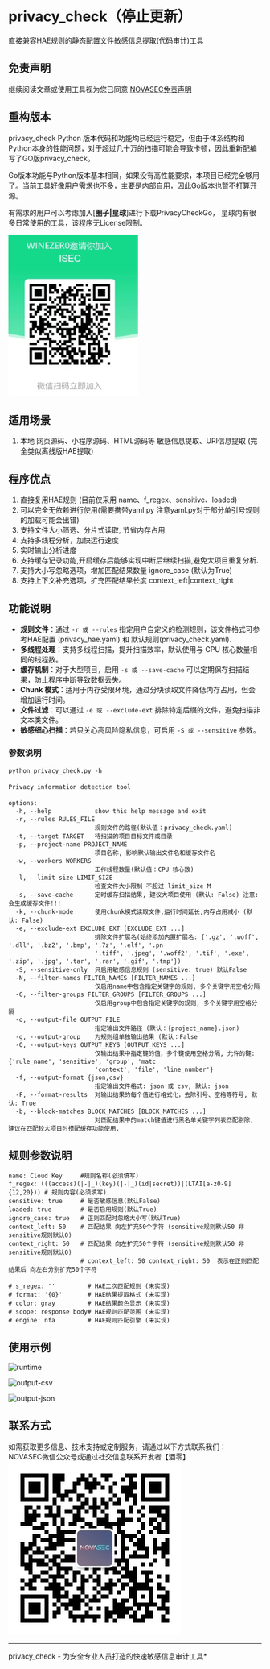 # privacy_check（停止更新）

直接兼容HAE规则的静态配置文件敏感信息提取(代码审计)工具


## 免责声明
继续阅读文章或使用工具视为您已同意 [NOVASEC免责声明](https://mp.weixin.qq.com/s/iRWRVxkYu7Fx5unxA34I7g)



## 重构版本

privacy_check Python 版本代码和功能均已经运行稳定，但由于体系结构和Python本身的性能问题，对于超过几十万的扫描可能会导致卡顿，因此重新配编写了GO版privacy_check。

Go版本功能与Python版本基本相同，如果没有高性能要求，本项目已经完全够用了。当前工具好像用户需求也不多，主要是内部自用，因此Go版本也暂不打算开源。

有需求的用户可以考虑加入[**圈子|星球**]进行下载PrivacyCheckGo， 星球内有很多日常使用的工具，该程序无License限制。



![Fenchuan](https://raw.githubusercontent.com/winezer0/mypics/refs/heads/main/fenchuan1.jpg)




## 适用场景
1. 本地 网页源码、小程序源码、HTML源码等 敏感信息提取、URl信息提取 (完全类似离线版HAE提取)

## 程序优点 
1. 直接复用HAE规则 (目前仅采用 name、f_regex、sensitive、loaded)
2. 可以完全无依赖进行使用(需要携带yaml.py 注意yaml.py对于部分单引号规则的加载可能会出错)
3. 支持文件大小筛选、分片式读取, 节省内存占用
4. 支持多线程分析，加快运行速度 
5. 实时输出分析进度
6. 支持缓存记录功能,开启缓存后能够实现中断后继续扫描,避免大项目重复分析.
7. 支持大小写忽略选项，增加匹配结果数量 ignore_case (默认为True)
8. 支持上下文补充选项，扩充匹配结果长度 context_left|context_right

## 功能说明
- **规则文件**：通过 `-r 或 --rules` 指定用户自定义的检测规则，该文件格式可参考HAE配置 (privacy_hae.yaml) 和 默认规则(privacy_check.yaml).
- **多线程处理**：支持多线程扫描，提升扫描效率，默认使用与 CPU 核心数量相同的线程数。
- **缓存机制**：对于大型项目，启用 `-s 或 --save-cache` 可以定期保存扫描结果，防止程序中断导致数据丢失。
- **Chunk 模式**：适用于内存受限环境，通过分块读取文件降低内存占用，但会增加运行时间。
- **文件过滤**：可以通过 `-e 或 --exclude-ext` 排除特定后缀的文件，避免扫描非文本类文件。
- **敏感细心扫描**：若只关心高风险隐私信息，可启用 `-S 或 --sensitive` 参数。


### 参数说明
```
python privacy_check.py -h

Privacy information detection tool

options:
  -h, --help            show this help message and exit
  -r, --rules RULES_FILE
                        规则文件的路径(默认值：privacy_check.yaml)
  -t, --target TARGET   待扫描的项目目标文件或目录
  -p, --project-name PROJECT_NAME
                        项目名称, 影响默认输出文件名和缓存文件名
  -w, --workers WORKERS
                        工作线程数量(默认值：CPU 核心数)
  -l, --limit-size LIMIT_SIZE
                        检查文件大小限制 不超过 limit_size M
  -s, --save-cache      定时缓存扫描结果, 建议大项目使用 (默认: False) 注意:会生成缓存文件!!!
  -k, --chunk-mode      使用chunk模式读取文件,运行时间延长,内存占用减小 (默认: False)
  -e, --exclude-ext EXCLUDE_EXT [EXCLUDE_EXT ...]
                        排除文件扩展名(始终添加内置扩展名: {'.gz', '.woff', '.dll', '.bz2', '.bmp', '.7z', '.elf', '.pn
                        '.tiff', '.jpeg', '.woff2', '.tif', '.exe', '.zip', '.jpg', '.tar', '.rar', '.gif', '.tmp'})
  -S, --sensitive-only  只启用敏感信息规则 (sensitive: true) 默认False
  -N, --filter-names FILTER_NAMES [FILTER_NAMES ...]
                        仅启用name中包含指定关键字的规则, 多个关键字用空格分隔
  -G, --filter-groups FILTER_GROUPS [FILTER_GROUPS ...]
                        仅启用group中包含指定关键字的规则, 多个关键字用空格分隔
  -o, --output-file OUTPUT_FILE
                        指定输出文件路径 (默认：{project_name}.json)
  -g, --output-group    为规则组单独输出结果 (默认：False
  -O, --output-keys OUTPUT_KEYS [OUTPUT_KEYS ...]
                        仅输出结果中指定键的值，多个键使用空格分隔, 允许的键: {'rule_name', 'sensitive', 'group', 'matc
                        'context', 'file', 'line_number'}
  -f, --output-format {json,csv}
                        指定输出文件格式: json 或 csv, 默认: json
  -F, --format-results  对输出结果的每个值进行格式化，去除引号、空格等符号, 默认: True
  -b, --block-matches BLOCK_MATCHES [BLOCK_MATCHES ...]
                        对匹配结果中的match键值进行黑名单关键字列表匹配剔除, 建议在匹配较大项目时搭配缓存功能使用.
```

## 规则参数说明
    name: Cloud Key     #规则名称(必须填写)
    f_regex: (((access)(|-|_)(key)(|-|_)(id|secret))|(LTAI[a-z0-9]{12,20})) # 规则内容(必须填写)
    sensitive: true     # 是否敏感信息(默认False)
    loaded: true        # 是否启用规则(默认True)
    ignore_case: true   # 正则匹配时忽略大小写(默认True)
    context_left: 50    # 匹配结果 向左扩充50个字符 (sensitive规则默认50 非sensitive规则默认0)
    context_right: 50   # 匹配结果 向左扩充50个字符 (sensitive规则默认50 非sensitive规则默认0)
                        # context_left: 50 context_right: 50  表示在正则匹配结果后 向左右分别扩充50个字符
    
    # s_regex: ''         # HAE二次匹配规则 (未实现)
    # format: '{0}'       # HAE结果提取格式 (未实现)
    # color: gray         # HAE结果颜色显示 (未实现)
    # scope: response body# HAE规则匹配范围 (未实现)
    # engine: nfa         # HAE规则匹配引擎 (未实现)


## 使用示例

![runtime](doc/runtime.png)

![output-csv](doc/output-csv.png)

![output-json](doc/output-json.png)

## 联系方式
如需获取更多信息、技术支持或定制服务，请通过以下方式联系我们：
NOVASEC微信公众号或通过社交信息联系开发者【酒零】
![NOVASEC0](https://raw.githubusercontent.com/winezer0/mypics/refs/heads/main/NOVASEC0.jpg)

---

privacy_check - 为安全专业人员打造的快速敏感信息审计工具*